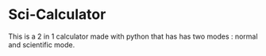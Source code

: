 # Sci-Calculator
This is a 2 in 1 calculator made with python that has has two modes : normal and scientific mode.
